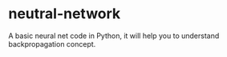 # neutral-network
A basic neural net code in Python, it will help you to understand backpropagation concept.
